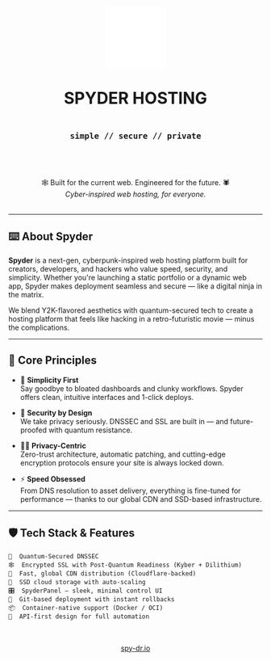 <h1 align="center">
  <img src="https://github.com/Spyder-Hosting/.github/blob/main/profile/Spyder-logo-white.png" width="120" alt="Spyder logo"/>
  <br /><br />
  <strong style="font-size: 32px;">SPYDER HOSTING</strong>
  <br /><br />
  <code style="font-size: 16px;">simple // secure // private</code>
  <br /><br />
</h1>

<p align="center">
  <br />
  🕸️ Built for the current web. Engineered for the future. 🕷️<br/>
  <em>Cyber-inspired web hosting, for everyone.</em>
  <br /><br />
</p>

---

## ⌨️ About Spyder

**Spyder** is a next-gen, cyberpunk-inspired web hosting platform built for creators, developers, and hackers who value speed, security, and simplicity. Whether you're launching a static portfolio or a dynamic web app, Spyder makes deployment seamless and secure — like a digital ninja in the matrix.

We blend Y2K-flavored aesthetics with quantum-secured tech to create a hosting platform that feels like hacking in a retro-futuristic movie — minus the complications.

---

## 🧠 Core Principles

- 🧩 **Simplicity First**  
  Say goodbye to bloated dashboards and clunky workflows. Spyder offers clean, intuitive interfaces and 1-click deploys.

- 🔐 **Security by Design**  
  We take privacy seriously. DNSSEC and SSL are built in — and future-proofed with quantum resistance.

- 🕵️‍♂️ **Privacy-Centric**  
  Zero-trust architecture, automatic patching, and cutting-edge encryption protocols ensure your site is always locked down.

- ⚡ **Speed Obsessed**  
  From DNS resolution to asset delivery, everything is fine-tuned for performance — thanks to our global CDN and SSD-based infrastructure.

---

## 🛡️ Tech Stack & Features

```txt
🔬  Quantum-Secured DNSSEC
🕸️  Encrypted SSL with Post-Quantum Readiness (Kyber + Dilithium)
🧬  Fast, global CDN distribution (Cloudflare-backed)
💽  SSD cloud storage with auto-scaling
🎛️  SpyderPanel – sleek, minimal control UI
🚀  Git-based deployment with instant rollbacks
📦  Container-native support (Docker / OCI)
📡  API-first design for full automation
```
##

<p align="center">
  <br />
<a href="https://spy-dr.io/">spy-dr.io</a>
</p>
